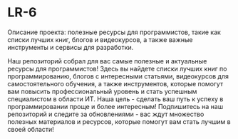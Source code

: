 # LR-6
Описание проекта: полезные ресурсы для программистов, такие как списки лучших книг, блогов и видеокурсов, а также важные инструменты и сервисы для разработки.

Наш репозиторий собрал для вас самые полезные и актуальные ресурсы для программистов! Здесь вы найдете списки лучших книг по программированию, блогов с интересными статьями, видеокурсов для самостоятельного обучения, а также инструментов, которые помогут вам повысить профессиональный уровень и стать успешным специалистом в области ИТ. Наша цель - сделать ваш путь к успеху в программировании проще и более интересным! Подпишитесь на наш репозиторий и следите за обновлениями - вас ждут множество полезных материалов и ресурсов, которые помогут вам стать лучшим в своей области!
